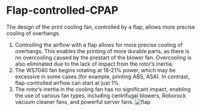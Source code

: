 # Flap-controlled-CPAP
The design of the print cooling fan, controlled by a flap, allows more precise cooling of overhangs.
1. Controlling the airflow with a flap allows for more precise cooling of overhangs. This enables the printing of more durable parts, as there is no overcooling caused by the prestart of the blower fan. Overcooling is also eliminated due to the lack of impact from the rotor’s inertia.
2. The WS7040 fan begins rotating at 18-21% power, which may be excessive in some cases (for example, printing ABS, ASA). In contrast, flap-controlled airflow can start at just 1%.
3. The rotor’s inertia in the cooling fan has no significant impact, enabling the use of various fan types, including centrifugal blowers, Roborock vacuum cleaner fans, and powerful server fans.
![flap](https://github.com/vitals78/Flap-controlled-CPAP/blob/main/FLAP%20.jpg)
